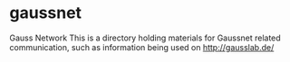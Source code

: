 # gaussnet
Gauss Network This is a directory holding materials for Gaussnet related communication, such as information being used on http://gausslab.de/
